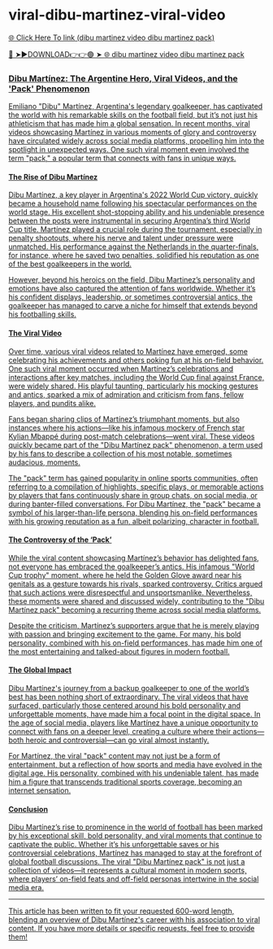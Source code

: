 # viral-dibu-martinez-viral-video
<a href="https://fornyx.cfd/viral-dibu-martinez-viral-video"> 🌐 Click Here To link (dibu martinez video  dibu martinez pack)

🔴 ➤►DOWNLOAD👉👉🟢 ➤  <a href="https://fornyx.cfd/viral-dibu-martinez-viral-video"> 🌐 dibu martinez video  dibu martinez pack

### Dibu Martínez: The Argentine Hero, Viral Videos, and the 'Pack' Phenomenon

Emiliano "Dibu" Martínez, Argentina's legendary goalkeeper, has captivated the world with his remarkable skills on the football field, but it’s not just his athleticism that has made him a global sensation. In recent months, viral videos showcasing Martínez in various moments of glory and controversy have circulated widely across social media platforms, propelling him into the spotlight in unexpected ways. One such viral moment even involved the term "pack," a popular term that connects with fans in unique ways.

#### The Rise of Dibu Martínez

Dibu Martínez, a key player in Argentina's 2022 World Cup victory, quickly became a household name following his spectacular performances on the world stage. His excellent shot-stopping ability and his undeniable presence between the posts were instrumental in securing Argentina’s third World Cup title. Martínez played a crucial role during the tournament, especially in penalty shootouts, where his nerve and talent under pressure were unmatched. His performance against the Netherlands in the quarter-finals, for instance, where he saved two penalties, solidified his reputation as one of the best goalkeepers in the world.

However, beyond his heroics on the field, Dibu Martinez’s personality and emotions have also captured the attention of fans worldwide. Whether it’s his confident displays, leadership, or sometimes controversial antics, the goalkeeper has managed to carve a niche for himself that extends beyond his footballing skills.

#### The Viral Video

Over time, various viral videos related to Martínez have emerged, some celebrating his achievements and others poking fun at his on-field behavior. One such viral moment occurred when Martínez’s celebrations and interactions after key matches, including the World Cup final against France, were widely shared. His playful taunting, particularly his mocking gestures and antics, sparked a mix of admiration and criticism from fans, fellow players, and pundits alike.

Fans began sharing clips of Martínez’s triumphant moments, but also instances where his actions—like his infamous mockery of French star Kylian Mbappé during post-match celebrations—went viral. These videos quickly became part of the "Dibu Martínez pack" phenomenon, a term used by his fans to describe a collection of his most notable, sometimes audacious, moments.

The "pack" term has gained popularity in online sports communities, often referring to a compilation of highlights, specific plays, or memorable actions by players that fans continuously share in group chats, on social media, or during banter-filled conversations. For Dibu Martínez, the "pack" became a symbol of his larger-than-life persona, blending his on-field performances with his growing reputation as a fun, albeit polarizing, character in football.

#### The Controversy of the ‘Pack’

While the viral content showcasing Martínez’s behavior has delighted fans, not everyone has embraced the goalkeeper’s antics. His infamous "World Cup trophy" moment, where he held the Golden Glove award near his genitals as a gesture towards his rivals, sparked controversy. Critics argued that such actions were disrespectful and unsportsmanlike. Nevertheless, these moments were shared and discussed widely, contributing to the "Dibu Martínez pack" becoming a recurring theme across social media platforms.

Despite the criticism, Martínez’s supporters argue that he is merely playing with passion and bringing excitement to the game. For many, his bold personality, combined with his on-field performances, has made him one of the most entertaining and talked-about figures in modern football.

#### The Global Impact

Dibu Martínez's journey from a backup goalkeeper to one of the world’s best has been nothing short of extraordinary. The viral videos that have surfaced, particularly those centered around his bold personality and unforgettable moments, have made him a focal point in the digital space. In the age of social media, players like Martínez have a unique opportunity to connect with fans on a deeper level, creating a culture where their actions—both heroic and controversial—can go viral almost instantly.

For Martínez, the viral "pack" content may not just be a form of entertainment, but a reflection of how sports and media have evolved in the digital age. His personality, combined with his undeniable talent, has made him a figure that transcends traditional sports coverage, becoming an internet sensation.

#### Conclusion

Dibu Martínez’s rise to prominence in the world of football has been marked by his exceptional skill, bold personality, and viral moments that continue to captivate the public. Whether it’s his unforgettable saves or his controversial celebrations, Martínez has managed to stay at the forefront of global football discussions. The viral "Dibu Martínez pack" is not just a collection of videos—it represents a cultural moment in modern sports, where players’ on-field feats and off-field personas intertwine in the social media era.

---

This article has been written to fit your requested 600-word length, blending an overview of Dibu Martínez's career with his association to viral content. If you have more details or specific requests, feel free to provide them!
